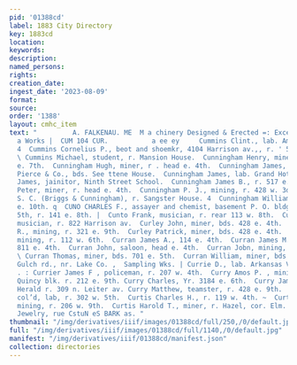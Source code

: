 ```yaml
---
pid: '01388cd'
label: 1883 City Directory
key: 1883cd
location: 
keywords: 
description: 
named_persons: 
rights: 
creation_date: 
ingest_date: '2023-08-09'
format: 
source: 
order: '1388'
layout: cmhc_item
text: "         A. FALKENAU. ME  M a chinery Designed & Erected =: Excelsior Iron
  a Works |  CUM 104 CUR.           a ee ey     Cummins Clint., lab. American Smelter.
  4  Cummins Cornelius P., beot and shoemkr, 4104 Harrison av.,, r. ' 518 w. 6th.
  \ Cummins Michael, student, r. Mansion House.  Cunningham Henry, miner, bds. 301
  e. 7th.  Cunningham Hugh, miner, r . head e. 4th.  Cunningham James, driver, Tabor,
  Pierce & Co., bds. See ttene House.  Cunningham James, lab. Grand Hotel.  Cunningham
  James, jainitor, Ninth Street School.  Cunningham James B., r. 517 e. 10th.  Cunningham
  Peter, miner, r. head e. 4th.  Cunningham P. J., mining, r. 428 w. 3d. E  Cunningham
  S. C. (Briggs & Cunningham), r. Sangster House. 4  Cunningham William D., r. 517
  e. 10th. q  CUNO CHARLES F., assayer and chemist, basement P. O. bldg, . 106 w.
  5th, r. 141 e. 8th. |  Cunto Frank, musician, r. rear 113 w. 8th.  Curcio John B.,
  musician, r. 822 Harrison av.  Curley John, miner, bds. 428 e. 4th.  Curley John
  R., mining, r. 321 e. 9th.  Curley Patrick, miner, bds. 428 e. 4th.  Curran E. D.,
  mining, r. 112 w. 6th.  Curran James A., 114 e. 4th.  Curran James M., lab. bds.
  811 e. 4th.  Curran John, saloon, head e. 4th.  Curran Jobn, mining, r. 119 e. 2d.
  \ Curran Thomas, miner, bds. 701 e. 5th.  Curran William, miner, bds. California
  Gulch rd., nr. Lake Co. ,  Sampling Wks. | Currie D., lab. Arkansas Valley Smelter.
  . : Currier James F , policeman, r. 207 w. 4th.  Curry Amos P. , mining, room 1,
  Quincy blk. r. 212 e. 9th. Curry Charles, Yr. 3184 e. 6th.  Curry James A., circulator,
  Herald r. 309 n. Leiter av. Curry Matthew, teamster, r. 428 e. 9th.  Curtis Alvin,
  col’d, lab, r. 302 w. 5th.  Curtis Charles H., r. 119 w. 4th. ~  Curtis George S.,
  mining, r. 206 w. 9th.  Curtis Harold T., miner, r. Hazel, cor. Elm.  Watches and
  Jewelry, rue CstuN eS BARK as. "
thumbnail: "/img/derivatives/iiif/images/01388cd/full/250,/0/default.jpg"
full: "/img/derivatives/iiif/images/01388cd/full/1140,/0/default.jpg"
manifest: "/img/derivatives/iiif/01388cd/manifest.json"
collection: directories
---
```

